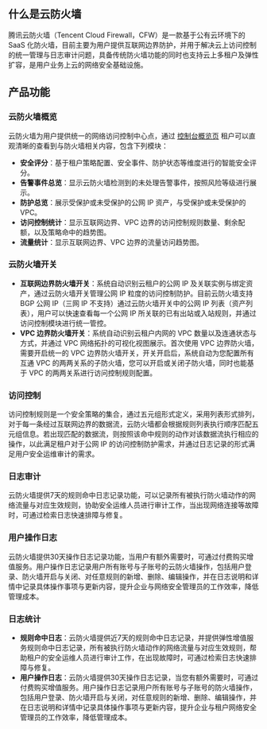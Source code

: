 ## 什么是云防火墙
腾讯云防火墙（Tencent Cloud Firewall，CFW）是一款基于公有云环境下的 SaaS 化防火墙，目前主要为用户提供互联网边界防护，并用于解决云上访问控制的统一管理与日志审计问题，具备传统防火墙功能的同时也支持云上多租户及弹性扩容，是用户业务上云的网络安全基础设施。
## 产品功能
### 云防火墙概览
云防火墙为用户提供统一的网络访问控制中心点，通过 [控制台概览页](https://console.cloud.tencent.com/cfw?adtag=cfw.from.web.doc) 租户可以直观清晰的查看到与防火墙相关内容，包含下列模块：
- **安全评分**：基于租户策略配置、安全事件、防护状态等维度进行的智能安全评分。
- **告警事件总览**：显示云防火墙检测到的未处理告警事件，按照风险等级进行展示。
- **防护总览**：展示受保护或未受保护的公网 IP 资产，与受保护或未受保护的 VPC。
- **访问控制统计**：显示互联网边界、VPC 边界的访问控制规则数量、剩余配额，以及策略命中的趋势图。
- **流量统计**：显示互联网边界、VPC 边界的流量访问趋势图。

### 云防火墙开关
- **互联网边界防火墙开关**：系统自动识别云租户的公网 IP 及关联实例与绑定资产，通过云防火墙开关管理公网 IP 粒度的访问控制防护。目前云防火墙支持 BGP 公网 IP（三网 IP 不支持）通过云防火墙开关中的公网 IP 列表（资产列表），用户可以快速查看每一个公网 IP 所关联的已有出站或入站规则，并通过访问控制模块进行统一管控。
- **VPC 边界防火墙开关**：系统自动识别云租户内网的 VPC 数量以及连通状态与方式，并通过 VPC 网络拓扑的可视化视图展示。首次使用 VPC 边界防火墙，需要开启统一的 VPC 边界防火墙开关，开关开启后，系统自动为您配置所有互通 VPC 的两两关系的子防火墙，您可以开启或关闭子防火墙，同时也能基于 VPC 的两两关系进行访问控制规则配置。

### 访问控制
访问控制规则是一个安全策略的集合，通过五元组形式定义，采用列表形式排列，对于每一条经过互联网边界的数据流，云防火墙都会根据规则列表执行顺序匹配五元组信息。若出现匹配的数据流，则按照该命中规则的动作对该数据流执行相应的操作，以此满足租户对于公网 IP 的访问控制防护需求，并通过日志记录的形式满足用户安全运维审计的需求。
### 日志审计
云防火墙提供7天的规则命中日志记录功能，可以记录所有被执行防火墙动作的网络流量与对应生效规则，协助安全运维人员进行审计工作，当出现网络连接等故障时，可通过检索日志快速排障与修复。
### 用户操作日志
云防火墙提供30天操作日志记录功能，当用户有额外需要时，可通过付费购买增值服务。用户操作日志记录用户所有账号与子账号的云防火墙操作，包括用户登录、防火墙开启与关闭、对任意规则的新增、删除、编辑操作，并在日志说明和详情中记录具体操作事项与更新内容，提升企业与网络安全管理员的工作效率，降低管理成本。


###  日志统计
- **规则命中日志**：云防火墙提供近7天的规则命中日志记录，并提供弹性增值服务规则命中日志记录，所有被执行防火墙动作的网络流量与对应生效规则，帮助租户的安全运维人员进行审计工作，在出现故障时，可通过检索日志快速排障与修复。
-  **用户操作日志**：云防火墙提供30天操作日志记录，当您有额外需要时，可通过付费购买增值服务。用户操作日志记录用户所有账号与子账号的防火墙操作，包括用户登录、防火墙开启与关闭，对任意规则的新增、删除、编辑操作，并在日志说明和详情中记录具体操作事项与更新内容，提升企业与租户网络安全管理员的工作效率，降低管理成本。

